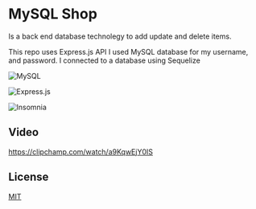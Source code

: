 


# MySQL Shop

Is a back end database technolegy to add update and delete items.

This repo uses  Express.js API
 I used MySQL database for my username, and  password.
 I connected to a database using Sequelize



![MySQL](https://img.shields.io/badge/mysql-%2300f.svg?style=for-the-badge&logo=mysql&logoColor=white)

![Express.js](https://img.shields.io/badge/express.js-%23404d59.svg?style=for-the-badge&logo=express&logoColor=%2361DAFB)

![Insomnia](https://img.shields.io/badge/Insomnia-black?style=for-the-badge&logo=insomnia&logoColor=5849BE)

## Video
https://clipchamp.com/watch/a9KqwEjY0IS


## License

[MIT](https://choosealicense.com/licenses/mit/)

